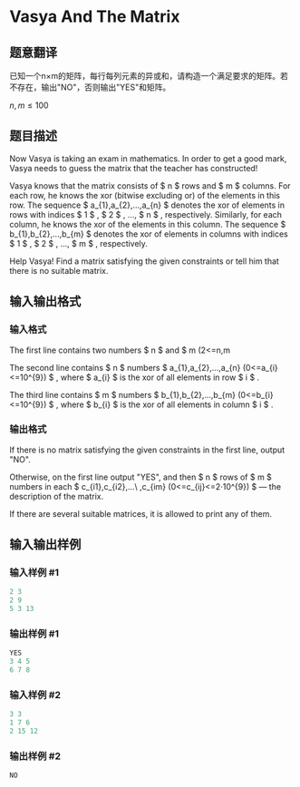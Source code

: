 # Vasya And The Matrix

## 题意翻译

已知一个n×m的矩阵，每行每列元素的异或和，请构造一个满足要求的矩阵。若不存在，输出"NO"，否则输出"YES"和矩阵。

$n,m \leq 100$

## 题目描述

Now Vasya is taking an exam in mathematics. In order to get a good mark, Vasya needs to guess the matrix that the teacher has constructed!

Vasya knows that the matrix consists of $ n $ rows and $ m $ columns. For each row, he knows the xor (bitwise excluding or) of the elements in this row. The sequence $ a_{1},a_{2},...,a_{n} $ denotes the xor of elements in rows with indices $ 1 $ , $ 2 $ , ..., $ n $ , respectively. Similarly, for each column, he knows the xor of the elements in this column. The sequence $ b_{1},b_{2},...,b_{m} $ denotes the xor of elements in columns with indices $ 1 $ , $ 2 $ , ..., $ m $ , respectively.

Help Vasya! Find a matrix satisfying the given constraints or tell him that there is no suitable matrix.

## 输入输出格式

### 输入格式

The first line contains two numbers $ n $ and $ m (2<=n,m

The second line contains $ n $ numbers $ a_{1},a_{2},...,a_{n} (0<=a_{i}<=10^{9}) $ , where $ a_{i} $ is the xor of all elements in row $ i $ .

The third line contains $ m $ numbers $ b_{1},b_{2},...,b_{m} (0<=b_{i}<=10^{9}) $ , where $ b_{i} $ is the xor of all elements in column $ i $ .

### 输出格式

If there is no matrix satisfying the given constraints in the first line, output "NO".

Otherwise, on the first line output "YES", and then $ n $ rows of $ m $ numbers in each $ c_{i1},c_{i2},...\ ,c_{im} (0<=c_{ij}<=2·10^{9}) $ — the description of the matrix.

If there are several suitable matrices, it is allowed to print any of them.

## 输入输出样例

### 输入样例 #1

```cpp
2 3
2 9
5 3 13

```
### 输出样例 #1

```cpp
YES
3 4 5
6 7 8

```
### 输入样例 #2

```cpp
3 3
1 7 6
2 15 12

```
### 输出样例 #2

```cpp
NO

```
